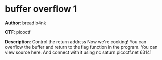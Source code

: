 # buffer overflow 1

**Author**: bread b4nk

**CTF**: picoctf

**Description**:
Control the return address Now we're cooking! You can overflow the buffer and return to the flag function in the program. You can view source here. And connect with it using nc saturn.picoctf.net 63141